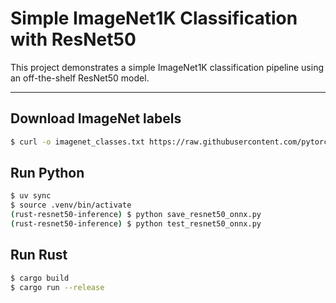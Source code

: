 # Simple ImageNet1K Classification with ResNet50

This project demonstrates a simple ImageNet1K classification pipeline using an off-the-shelf ResNet50 model.

---
## Download ImageNet labels
```bash
$ curl -o imagenet_classes.txt https://raw.githubusercontent.com/pytorch/hub/master/imagenet_classes.txt
```

## Run Python
```bash
$ uv sync
$ source .venv/bin/activate
(rust-resnet50-inference) $ python save_resnet50_onnx.py
(rust-resnet50-inference) $ python test_resnet50_onnx.py
```

## Run Rust
```bash
$ cargo build
$ cargo run --release
```
